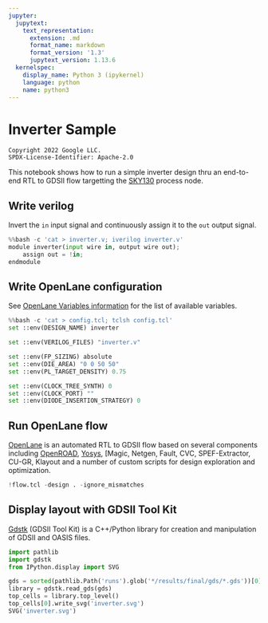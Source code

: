 ```yaml
---
jupyter:
  jupytext:
    text_representation:
      extension: .md
      format_name: markdown
      format_version: '1.3'
      jupytext_version: 1.13.6
  kernelspec:
    display_name: Python 3 (ipykernel)
    language: python
    name: python3
---
```


# Inverter Sample

```
Copyright 2022 Google LLC.
SPDX-License-Identifier: Apache-2.0
```

This notebook shows how to run a simple inverter design thru an end-to-end RTL to GDSII flow targetting the [SKY130](https://github.com/google/skywater-pdk/) process node.

## Write verilog

Invert the `in` input signal and continuously assign it to the `out` output signal.

```python
%%bash -c 'cat > inverter.v; iverilog inverter.v'
module inverter(input wire in, output wire out);
    assign out = !in;
endmodule
```
## Write OpenLane configuration

See [OpenLane Variables information](https://github.com/The-OpenROAD-Project/OpenLane/blob/master/configuration/README.md) for the list of available variables.

```python
%%bash -c 'cat > config.tcl; tclsh config.tcl'
set ::env(DESIGN_NAME) inverter

set ::env(VERILOG_FILES) "inverter.v"

set ::env(FP_SIZING) absolute
set ::env(DIE_AREA) "0 0 50 50"
set ::env(PL_TARGET_DENSITY) 0.75

set ::env(CLOCK_TREE_SYNTH) 0
set ::env(CLOCK_PORT) ""
set ::env(DIODE_INSERTION_STRATEGY) 0
```

## Run OpenLane flow

[OpenLane](https://github.com/The-OpenROAD-Project/OpenLane) is an automated RTL to GDSII flow based on several components including [OpenROAD](https://github.com/The-OpenROAD-Project/OpenROAD), [Yosys](https://github.com/YosysHQ/yosys), [Magic, Netgen, Fault, CVC, SPEF-Extractor, CU-GR, Klayout and a number of custom scripts for design exploration and optimization.

```python tags=[]
!flow.tcl -design . -ignore_mismatches
```

## Display layout with GDSII Tool Kit

[Gdstk](https://github.com/heitzmann/gdstk) (GDSII Tool Kit) is a C++/Python library for creation and manipulation of GDSII and OASIS files.

```python
import pathlib
import gdstk
from IPython.display import SVG

gds = sorted(pathlib.Path('runs').glob('*/results/final/gds/*.gds'))[0]
library = gdstk.read_gds(gds)
top_cells = library.top_level()
top_cells[0].write_svg('inverter.svg')
SVG('inverter.svg')
```
